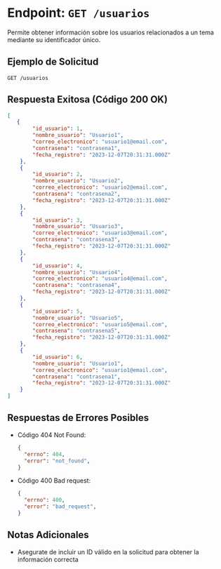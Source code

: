 # Endpoint: `GET /usuarios`

Permite obtener información sobre los usuarios relacionados a un tema mediante su
identificador único.


## Ejemplo de Solicitud
```http
GET /usuarios
```

## Respuesta Exitosa (Código 200 OK)
```json
[
   {
        "id_usuario": 1,
        "nombre_usuario": "Usuario1",
        "correo_electronico": "usuario1@email.com",
        "contrasena": "contrasena1",
        "fecha_registro": "2023-12-07T20:31:31.000Z"
    },
    {
        "id_usuario": 2,
        "nombre_usuario": "Usuario2",
        "correo_electronico": "usuario2@email.com",
        "contrasena": "contrasena2",
        "fecha_registro": "2023-12-07T20:31:31.000Z"
    },
    {
        "id_usuario": 3,
        "nombre_usuario": "Usuario3",
        "correo_electronico": "usuario3@email.com",
        "contrasena": "contrasena3",
        "fecha_registro": "2023-12-07T20:31:31.000Z"
    },
    {
        "id_usuario": 4,
        "nombre_usuario": "Usuario4",
        "correo_electronico": "usuario4@email.com",
        "contrasena": "contrasena4",
        "fecha_registro": "2023-12-07T20:31:31.000Z"
    },
    {
        "id_usuario": 5,
        "nombre_usuario": "Usuario5",
        "correo_electronico": "usuario5@email.com",
        "contrasena": "contrasena5",
        "fecha_registro": "2023-12-07T20:31:31.000Z"
    },
    {
        "id_usuario": 6,
        "nombre_usuario": "Usuario1",
        "correo_electronico": "usuario1@email.com",
        "contrasena": "contrasena1",
        "fecha_registro": "2023-12-07T20:31:31.000Z"
    }
]
```

## Respuestas de Errores Posibles
- Código 404 Not Found:

  ```json
  {
    "errno": 404,
    "error": "not_found",
  }
  ```

- Código 400 Bad request:
  ```json
  {
    "errno": 400,
    "error": "bad_request",
  }
  ``` 

## Notas Adicionales

- Asegurate de incluir un ID válido en la solicitud para obtener la información correcta
